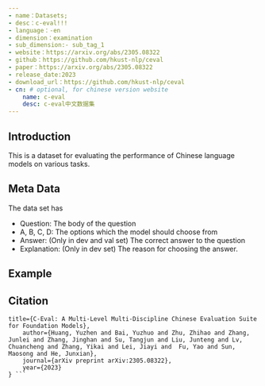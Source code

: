 ```yaml
---
- name：Datasets;
- desc：c-eval!!!
- language：-en
- dimension：examination
- sub_dimension:- sub_tag_1
- website：https://arxiv.org/abs/2305.08322
- github：https://github.com/hkust-nlp/ceval
- paper：https://arxiv.org/abs/2305.08322
- release_date:2023
- download_url：https://github.com/hkust-nlp/ceval
- cn: # optional, for chinese version website
    name: c-eval
    desc: c-eval中文数据集
---
```

## Introduction
This is a dataset for evaluating the performance of Chinese language models on various tasks.
## Meta Data
The data set has
- Question: The body of the question
- A, B, C, D: The options which the model should choose from
- Answer: (Only in dev and val set) The correct answer to the question
- Explanation: (Only in dev set) The reason for choosing the answer.
## Example
## Citation
```@article{huang2023ceval,
title={C-Eval: A Multi-Level Multi-Discipline Chinese Evaluation Suite for Foundation Models}, 
    author={Huang, Yuzhen and Bai, Yuzhuo and Zhu, Zhihao and Zhang, Junlei and Zhang, Jinghan and Su, Tangjun and Liu, Junteng and Lv, Chuancheng and Zhang, Yikai and Lei, Jiayi and  Fu, Yao and Sun, Maosong and He, Junxian},
    journal={arXiv preprint arXiv:2305.08322},
    year={2023}
} ```